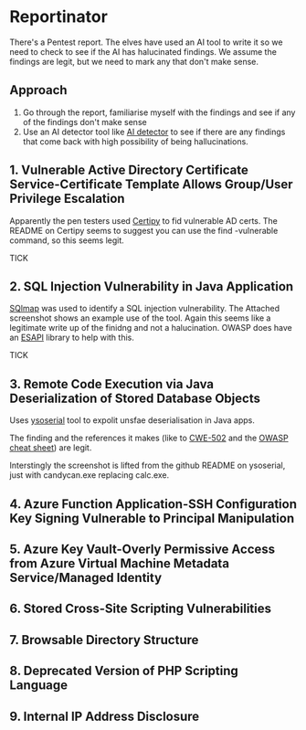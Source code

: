 # Reportinator
There's a Pentest report. The elves have used an AI tool to write it so we need to check to see if the AI has halucinated findings. We assume the findings are legit, but we need to mark any that don't make sense. 

## Approach
1. Go through the report, familiarise myself with the findings and see if any of the findings don't make sense
2. Use an AI detector tool like [AI detector]('https://contentdetector.ai/') to see if there are any findings that come back with high possibility of being hallucinations. 

## 1. Vulnerable Active Directory Certificate Service-Certificate Template Allows Group/User Privilege Escalation
Apparently the pen testers used [Certipy]('https://github.com/ly4k/Certipy') to fid vulnerable AD certs. The README on Certipy seems to suggest you can use the find -vulnerable command, so this seems legit.

TICK

##  2. SQL Injection Vulnerability in Java Application
[SQlmap]('https://sqlmap.org/') was used to identify a SQL injection vulnerability. The Attached screenshot shows an example use of the tool. Again this seems like a legitimate write up of the finidng and not a halucination. OWASP does have an [ESAPI]('https://owasp.org/www-project-enterprise-security-api/') library to help with this.

TICK

## 3. Remote Code Execution via Java Deserialization of Stored Database Objects
Uses [ysoserial]('https://github.com/frohoff/ysoserial') tool to expolit unsfae deserialisation in Java apps. 

The finding and the references it makes (like to [CWE-502]('https://cwe.mitre.org/data/definitions/502.html') and the [OWASP cheat sheet]('https://cheatsheetseries.owasp.org/cheatsheets/Deserialization_Cheat_Sheet.html')) are legit. 

Interstingly the screenshot is lifted from the github README on ysoserial, just with candycan.exe replacing calc.exe.

## 4. Azure Function Application-SSH Configuration Key Signing Vulnerable to Principal Manipulation


## 5. Azure Key Vault-Overly Permissive Access from Azure Virtual Machine Metadata Service/Managed Identity

## 6. Stored Cross-Site Scripting Vulnerabilities

## 7. Browsable Directory Structure

## 8. Deprecated Version of PHP Scripting Language

## 9. Internal IP Address Disclosure